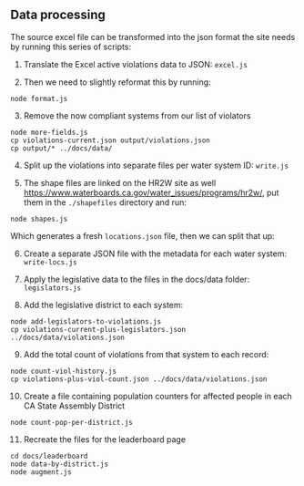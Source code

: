 <!--
## todo

### on water system page
  show % of months out of compliance as a large number

Measuring chronic contamination:

find oldest ENFORCEMENT ACTION ISSUED based on the ENF_ACTION_ISSUE_DATE field
  the time period between then and the next RETURN TO COMPLIANCE event based on the ENF_ACTION_ISSUE_DATE field or now if there is no following RETURN TO COMPLIANCE for that analyte in that system

### made new maps tab
  2 maps: chronic and acute

  size of circle always represents population
    deeper color represents time out of compliance in the chronic map
    different color represents severity of violation in the acute map

minimum time of 1 month for out of compliance
  use ENF_ACTION_ISSUE_DATE to measure time between ENFORCEMENT ACTION ISSUED and RETURN TO COMPLIANCE

fix analyte count
  little problem: If there are multiple current analyte violations the additional analytes won't show up in the list view analyte total
  -- fixed this with addition of ANALYTE_SET array to json but need to use it for analyte total
  -- also use in bars
-->

## Data processing

The source excel file can be transformed into the json format the site needs by running this series of scripts:

1. Translate the Excel active violations data to JSON: ```excel.js```

2. Then we need to slightly reformat this by running:

```
node format.js
```

3. Remove the now compliant systems from our list of violators

```
node more-fields.js
cp violations-current.json output/violations.json
cp output/* ../docs/data/
```

4. Split up the violations into separate files per water system ID: ```write.js```

5. The shape files are linked on the HR2W site as well <a href="https://www.waterboards.ca.gov/water_issues/programs/hr2w/">https://www.waterboards.ca.gov/water_issues/programs/hr2w/</a>, put them in the ```./shapefiles``` directory and run:

```
node shapes.js
```

Which generates a fresh ```locations.json``` file, then we can split that up:

6. Create a separate JSON file with the metadata for each water system: ```write-locs.js```

7. Apply the legislative data to the files in the docs/data folder: ```legislators.js```

8. Add the legislative district to each system:

```
node add-legislators-to-violations.js
cp violations-current-plus-legislators.json ../docs/data/violations.json
```

9. Add the total count of violations from that system to each record:

```
node count-viol-history.js
cp violations-plus-viol-count.json ../docs/data/violations.json
```

10. Create a file containing population counters for affected people in each CA State Assembly District

```
node count-pop-per-district.js
```

11. Recreate the files for the leaderboard page

```
cd docs/leaderboard
node data-by-district.js
node augment.js
```

<!--
Finding the list of unique legislators for our select menu: ```leg-unique.js```
The list of unique legislators can be dynamically built out of violations.json too
-->
